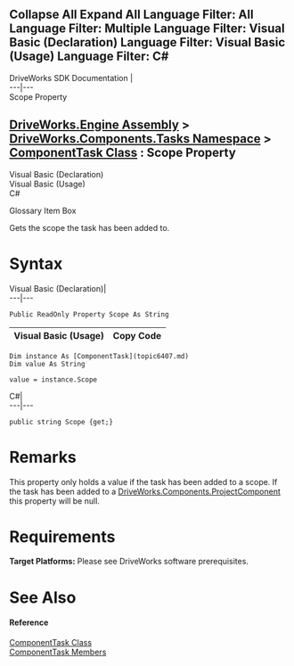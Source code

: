        

 Collapse All Expand All  Language Filter: All  Language Filter: Multiple  Language Filter: Visual Basic (Declaration) Language Filter: Visual Basic (Usage) Language Filter: C#  
---  
DriveWorks SDK Documentation  |   
---|---  
Scope Property   
  
[DriveWorks.Engine Assembly](topic2156.md) > [DriveWorks.Components.Tasks Namespace](topic6391.md) > [ComponentTask Class](topic6407.md) : Scope Property  
---  
  
Visual Basic (Declaration)    
Visual Basic (Usage)    
C# 

Glossary Item Box

Gets the scope the task has been added to. 

# Syntax

Visual Basic (Declaration)|   
---|---  
      
    
    Public ReadOnly Property Scope As String  
  
Visual Basic (Usage)| Copy Code  
---|---  
      
    
    Dim instance As [ComponentTask](topic6407.md)
    Dim value As String
     
    value = instance.Scope  
  
C#|   
---|---  
      
    
    public string Scope {get;}  
  
# Remarks

This property only holds a value if the task has been added to a scope. If the task has been added to a [DriveWorks.Components.ProjectComponent](topic6183.md) this property will be null.

# Requirements

**Target Platforms:** Please see DriveWorks software prerequisites.

# See Also

#### Reference

[ComponentTask Class](topic6407.md)   
[ComponentTask Members](topic6408.md)


